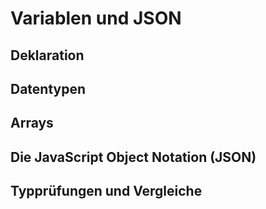 # Variablen und JSON

## Deklaration

## Datentypen

## Arrays

## Die JavaScript Object Notation (JSON)

## Typprüfungen und Vergleiche


